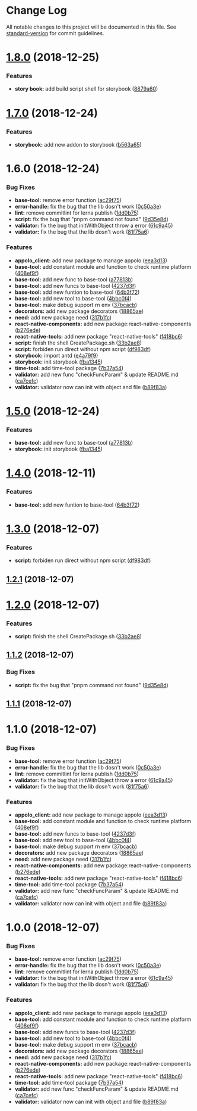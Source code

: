 # Change Log

All notable changes to this project will be documented in this file. See [standard-version](https://github.com/conventional-changelog/standard-version) for commit guidelines.

<a name="1.8.0"></a>
# [1.8.0](https://gitee.com/brokenMoon/Incpad/compare/v1.7.0...v1.8.0) (2018-12-25)


### Features

* **story book:** add build script shell for storybook ([8879a60](https://gitee.com/brokenMoon/Incpad/commits/8879a60))



<a name="1.7.0"></a>
# [1.7.0](https://gitee.com/brokenMoon/Incpad/compare/v1.6.0...v1.7.0) (2018-12-24)


### Features

* **storybook:** add new addon to storybook ([b563a65](https://gitee.com/brokenMoon/Incpad/commits/b563a65))



<a name="1.6.0"></a>
# 1.6.0 (2018-12-24)


### Bug Fixes

* **base-tool:** remove error function ([ac29f75](https://gitee.com/brokenMoon/Incpad/commits/ac29f75))
* **error-handle:** fix the bug that the lib dosn't work ([0c50a3e](https://gitee.com/brokenMoon/Incpad/commits/0c50a3e))
* **lint:** remove commitlint for lerna publish ([1dd0b75](https://gitee.com/brokenMoon/Incpad/commits/1dd0b75))
* **script:** fix the bug that "pnpm command not found" ([9d35e8d](https://gitee.com/brokenMoon/Incpad/commits/9d35e8d))
* **validator:** fix the bug that initWithObject throw a error ([61c9a45](https://gitee.com/brokenMoon/Incpad/commits/61c9a45))
* **validator:** fix the bug that the lib dosn't work ([81f75a6](https://gitee.com/brokenMoon/Incpad/commits/81f75a6))


### Features

* **appolo_client:** add new package to manage appolo ([eea3d13](https://gitee.com/brokenMoon/Incpad/commits/eea3d13))
* **base-tool:** add constant module and function to check runtime platform ([408ef9f](https://gitee.com/brokenMoon/Incpad/commits/408ef9f))
* **base-tool:** add new func to base-tool ([a77813b](https://gitee.com/brokenMoon/Incpad/commits/a77813b))
* **base-tool:** add new funcs to base-tool ([4237d3f](https://gitee.com/brokenMoon/Incpad/commits/4237d3f))
* **base-tool:** add new funtion to base-tool ([64b3f72](https://gitee.com/brokenMoon/Incpad/commits/64b3f72))
* **base-tool:** add new tool to base-tool ([4bbc0f4](https://gitee.com/brokenMoon/Incpad/commits/4bbc0f4))
* **base-tool:** make debug support rn env ([37bcacb](https://gitee.com/brokenMoon/Incpad/commits/37bcacb))
* **decorators:** add new package decorators ([18865ae](https://gitee.com/brokenMoon/Incpad/commits/18865ae))
* **need:** add new package need ([317b1fc](https://gitee.com/brokenMoon/Incpad/commits/317b1fc))
* **react-native-components:** add new package:react-native-components ([b276ede](https://gitee.com/brokenMoon/Incpad/commits/b276ede))
* **react-native-tools:** add new package "react-native-tools" ([f418bc6](https://gitee.com/brokenMoon/Incpad/commits/f418bc6))
* **script:** finish the shell CreatePackage.sh ([33b2ae8](https://gitee.com/brokenMoon/Incpad/commits/33b2ae8))
* **script:** forbiden run direct without npm script ([df983df](https://gitee.com/brokenMoon/Incpad/commits/df983df))
* **storybook:** import antd ([e4a79f9](https://gitee.com/brokenMoon/Incpad/commits/e4a79f9))
* **storybook:** init storybook ([fba1345](https://gitee.com/brokenMoon/Incpad/commits/fba1345))
* **time-tool:** add time-tool package ([7b37a54](https://gitee.com/brokenMoon/Incpad/commits/7b37a54))
* **validator:** add new func "checkFuncParam" & update README.md ([ca7cefc](https://gitee.com/brokenMoon/Incpad/commits/ca7cefc))
* **validator:** validator now can init with object and file ([b89f83a](https://gitee.com/brokenMoon/Incpad/commits/b89f83a))



<a name="1.5.0"></a>
# [1.5.0](https://gitee.com/brokenMoon/Incpad/compare/v1.4.0...v1.5.0) (2018-12-24)


### Features

* **base-tool:** add new func to base-tool ([a77813b](https://gitee.com/brokenMoon/Incpad/commits/a77813b))
* **storybook:** init storybook ([fba1345](https://gitee.com/brokenMoon/Incpad/commits/fba1345))



<a name="1.4.0"></a>
# [1.4.0](https://gitee.com/brokenMoon/Incpad/compare/v1.3.0...v1.4.0) (2018-12-11)


### Features

* **base-tool:** add new funtion to base-tool ([64b3f72](https://gitee.com/brokenMoon/Incpad/commits/64b3f72))



<a name="1.3.0"></a>
# [1.3.0](https://gitee.com/brokenMoon/Incpad/compare/v1.2.1...v1.3.0) (2018-12-07)


### Features

* **script:** forbiden run direct without npm script ([df983df](https://gitee.com/brokenMoon/Incpad/commits/df983df))



<a name="1.2.1"></a>
## [1.2.1](https://gitee.com/brokenMoon/Incpad/compare/v1.2.0...v1.2.1) (2018-12-07)



<a name="1.2.0"></a>
# [1.2.0](https://gitee.com/brokenMoon/Incpad/compare/v1.1.2...v1.2.0) (2018-12-07)


### Features

* **script:** finish the shell CreatePackage.sh ([33b2ae8](https://gitee.com/brokenMoon/Incpad/commits/33b2ae8))



<a name="1.1.2"></a>
## [1.1.2](https://gitee.com/brokenMoon/Incpad/compare/v1.1.1...v1.1.2) (2018-12-07)


### Bug Fixes

* **script:** fix the bug that "pnpm command not found" ([9d35e8d](https://gitee.com/brokenMoon/Incpad/commits/9d35e8d))



<a name="1.1.1"></a>
## [1.1.1](https://gitee.com/brokenMoon/Incpad/compare/v1.1.0...v1.1.1) (2018-12-07)



<a name="1.1.0"></a>
# 1.1.0 (2018-12-07)


### Bug Fixes

* **base-tool:** remove error function ([ac29f75](https://gitee.com/brokenMoon/Incpad/commits/ac29f75))
* **error-handle:** fix the bug that the lib dosn't work ([0c50a3e](https://gitee.com/brokenMoon/Incpad/commits/0c50a3e))
* **lint:** remove commitlint for lerna publish ([1dd0b75](https://gitee.com/brokenMoon/Incpad/commits/1dd0b75))
* **validator:** fix the bug that initWithObject throw a error ([61c9a45](https://gitee.com/brokenMoon/Incpad/commits/61c9a45))
* **validator:** fix the bug that the lib dosn't work ([81f75a6](https://gitee.com/brokenMoon/Incpad/commits/81f75a6))


### Features

* **appolo_client:** add new package to manage appolo ([eea3d13](https://gitee.com/brokenMoon/Incpad/commits/eea3d13))
* **base-tool:** add constant module and function to check runtime platform ([408ef9f](https://gitee.com/brokenMoon/Incpad/commits/408ef9f))
* **base-tool:** add new funcs to base-tool ([4237d3f](https://gitee.com/brokenMoon/Incpad/commits/4237d3f))
* **base-tool:** add new tool to base-tool ([4bbc0f4](https://gitee.com/brokenMoon/Incpad/commits/4bbc0f4))
* **base-tool:** make debug support rn env ([37bcacb](https://gitee.com/brokenMoon/Incpad/commits/37bcacb))
* **decorators:** add new package decorators ([18865ae](https://gitee.com/brokenMoon/Incpad/commits/18865ae))
* **need:** add new package need ([317b1fc](https://gitee.com/brokenMoon/Incpad/commits/317b1fc))
* **react-native-components:** add new package:react-native-components ([b276ede](https://gitee.com/brokenMoon/Incpad/commits/b276ede))
* **react-native-tools:** add new package "react-native-tools" ([f418bc6](https://gitee.com/brokenMoon/Incpad/commits/f418bc6))
* **time-tool:** add time-tool package ([7b37a54](https://gitee.com/brokenMoon/Incpad/commits/7b37a54))
* **validator:** add new func "checkFuncParam" & update README.md ([ca7cefc](https://gitee.com/brokenMoon/Incpad/commits/ca7cefc))
* **validator:** validator now can init with object and file ([b89f83a](https://gitee.com/brokenMoon/Incpad/commits/b89f83a))



# 1.0.0 (2018-12-07)


### Bug Fixes

* **base-tool:** remove error function ([ac29f75](https://gitee.com/brokenMoon/Incpad/commits/ac29f75))
* **error-handle:** fix the bug that the lib dosn't work ([0c50a3e](https://gitee.com/brokenMoon/Incpad/commits/0c50a3e))
* **lint:** remove commitlint for lerna publish ([1dd0b75](https://gitee.com/brokenMoon/Incpad/commits/1dd0b75))
* **validator:** fix the bug that initWithObject throw a error ([61c9a45](https://gitee.com/brokenMoon/Incpad/commits/61c9a45))
* **validator:** fix the bug that the lib dosn't work ([81f75a6](https://gitee.com/brokenMoon/Incpad/commits/81f75a6))


### Features

* **appolo_client:** add new package to manage appolo ([eea3d13](https://gitee.com/brokenMoon/Incpad/commits/eea3d13))
* **base-tool:** add constant module and function to check runtime platform ([408ef9f](https://gitee.com/brokenMoon/Incpad/commits/408ef9f))
* **base-tool:** add new funcs to base-tool ([4237d3f](https://gitee.com/brokenMoon/Incpad/commits/4237d3f))
* **base-tool:** add new tool to base-tool ([4bbc0f4](https://gitee.com/brokenMoon/Incpad/commits/4bbc0f4))
* **base-tool:** make debug support rn env ([37bcacb](https://gitee.com/brokenMoon/Incpad/commits/37bcacb))
* **decorators:** add new package decorators ([18865ae](https://gitee.com/brokenMoon/Incpad/commits/18865ae))
* **need:** add new package need ([317b1fc](https://gitee.com/brokenMoon/Incpad/commits/317b1fc))
* **react-native-components:** add new package:react-native-components ([b276ede](https://gitee.com/brokenMoon/Incpad/commits/b276ede))
* **react-native-tools:** add new package "react-native-tools" ([f418bc6](https://gitee.com/brokenMoon/Incpad/commits/f418bc6))
* **time-tool:** add time-tool package ([7b37a54](https://gitee.com/brokenMoon/Incpad/commits/7b37a54))
* **validator:** add new func "checkFuncParam" & update README.md ([ca7cefc](https://gitee.com/brokenMoon/Incpad/commits/ca7cefc))
* **validator:** validator now can init with object and file ([b89f83a](https://gitee.com/brokenMoon/Incpad/commits/b89f83a))
